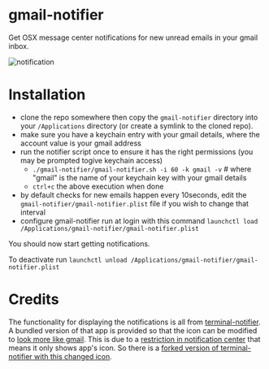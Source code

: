# gmail-notifier

Get OSX message center notifications for new unread emails in your gmail inbox.

![notification](https://raw.github.com/wiki/diffsky/gmail-notifier/notification.jpg)

# Installation

- clone the repo somewhere then copy the `gmail-notifier` directory into your `/Applications` directory (or create a symlink to the cloned repo).
- make sure you have a keychain entry with your gmail details, where the account value is your gmail address
- run the notifier script once to ensure it has the right permissions (you may be prompted togive keychain access)
   - `./gmail-notifier/gmail-notifier.sh -i 60 -k gmail -v` # where "gmail" is the name of your keychain key with your gmail details
   - `ctrl+c` the above execution when done
- by default checks for new emails happen every 10seconds, edit the `gmail-notifier/gmail-notifier.plist` file if you wish to change that interval
- configure gmail-notifier run at login with this command `launchctl load /Applications/gmail-notifier/gmail-notifier.plist`

You should now start getting notifications.

To deactivate run `launchctl unload /Applications/gmail-notifier/gmail-notifier.plist`

# Credits

The functionality for displaying the notifications is all from [terminal-notifier](https://github.com/alloy/terminal-notifier).
A bundled version of that app is provided so that the icon can be modified to [look more like gmail](http://www.iconarchive.com/show/handycons-2-icons-by-jankoatwarpspeed/gmail-icon.html). This is due to a [restriction in notification center](https://github.com/alloy/terminal-notifier/issues/31#issuecomment-9169599) that means it only shows app's icon. So there is a [forked version of terminal-notifier with this changed icon](https://github.com/diffsky/terminal-notifier/tree/gmail-notifier).
